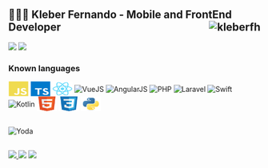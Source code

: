 <h2>👨🏻‍💻 Kleber Fernando - Mobile and FrontEnd Developer <img align="right" src="https://komarev.com/ghpvc/?username=kleberfh&color=green" alt="kleberfh" /></h2>
<div>
  <img height="180em" src="https://github-readme-stats.vercel.app/api?username=kleberfh&show_icons=true&theme=gotham&include_all_commits=true&count_private=true"/>
  <img height="180em" src="https://github-readme-stats.vercel.app/api/top-langs/?username=kleberfh&layout=compact&langs_count=8&hide=html&theme=gotham"/> 
</div>

<div style="display: inline_block">
  <h3>Known languages</h3>
  <img align="center" alt="Js" height="30" width="40" src="https://raw.githubusercontent.com/devicons/devicon/master/icons/javascript/javascript-plain.svg">
    <img align="center" alt="Ts" height="30" width="40" src="https://raw.githubusercontent.com/devicons/devicon/master/icons/typescript/typescript-plain.svg">
    <img align="center" alt="React" height="30" width="40" src="https://raw.githubusercontent.com/devicons/devicon/master/icons/react/react-original.svg">
    <img align="center" alt="VueJS" height="30" width="40" src="https://vuejs.org/images/logo.svg">
    <img align="center" alt="AngularJS" height="30" width="40" src="https://angular.io/assets/images/logos/angular/angular.svg">
    <img align="center" alt="PHP" height="30" width="40" src="https://www.php.net/images/logos/php-logo.svg">
    <img align="center" alt="Laravel" height="30" width="40" src="https://laravel.com/img/logomark.min.svg">
    <img align="center" alt="Swift" height="30" width="40" src="https://brandslogos.com/wp-content/uploads/images/swift-logo-vector.svg">
    <img align="center" alt="Kotlin" height="40" src="https://img.icons8.com/color/48/000000/kotlin.png">
    <img align="center" alt="HTML" height="30" width="40" src="https://raw.githubusercontent.com/devicons/devicon/master/icons/html5/html5-original.svg">
    <img align="center" alt="CSS" height="30" width="40" src="https://raw.githubusercontent.com/devicons/devicon/master/icons/css3/css3-original.svg">
    <img align="center" alt="Python" height="30" width="40" src="https://raw.githubusercontent.com/devicons/devicon/master/icons/python/python-original.svg">
</div>

  ##
  
  <img align="center" alt="Yoda" src="https://c.tenor.com/udYl1CJgloUAAAAC/yoda-star-wars.gif">
  
  ##
 
<div>
  <a href="https://wa.me/5514991146621" target="_blank">
    <img src="https://img.shields.io/badge/WhatsApp-25D366?style=for-the-badge&logo=whatsapp&logoColor=white" target="_blank" />
  </a>
  <a href="https://www.linkedin.com/in/kleber-fernando/" target="_blank"><img src="https://img.shields.io/badge/-LinkedIn-%230077B5?style=for-the-badge&logo=linkedin&logoColor=white" target="_blank"></a>
  <a href="https://www.instagram.com/kleberfh/" target="_blank"><img src="https://img.shields.io/badge/-Instagram-%23E4405F?style=for-the-badge&logo=instagram&logoColor=white" target="_blank"></a>
 
<!--   ![Snake animation](https://github.com/kleberfh/kleberfh/blob/output/github-contribution-grid-snake.svg) -->
 
</div>
